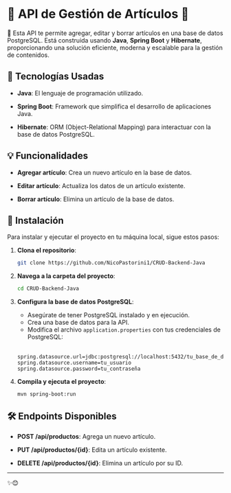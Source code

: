 # 🌟 API de Gestión de Artículos 🌟

🎉 Esta API te permite agregar, editar y borrar artículos en una base de datos PostgreSQL. Está construida usando **Java**, **Spring Boot** y **Hibernate**, proporcionando una solución eficiente, moderna y escalable para la gestión de contenidos.

## 🚀 Tecnologías Usadas

- **Java**: El lenguaje de programación utilizado.

- **Spring Boot**: Framework que simplifica el desarrollo de aplicaciones Java.

- **Hibernate**: ORM (Object-Relational Mapping) para interactuar con la base de datos PostgreSQL.

## 💡 Funcionalidades

- **Agregar artículo**: Crea un nuevo artículo en la base de datos.

- **Editar artículo**: Actualiza los datos de un artículo existente.

- **Borrar artículo**: Elimina un artículo de la base de datos.

## 🔧 Instalación

Para instalar y ejecutar el proyecto en tu máquina local, sigue estos pasos:

1. **Clona el repositorio**:

    ```bash
    git clone https://github.com/NicoPastorini1/CRUD-Backend-Java
    ```

2. **Navega a la carpeta del proyecto**:

    ```bash
    cd CRUD-Backend-Java
    ```

3. **Configura la base de datos PostgreSQL**:

    - Asegúrate de tener PostgreSQL instalado y en ejecución.
    - Crea una base de datos para la API.
    - Modifica el archivo `application.properties` con tus credenciales de PostgreSQL: <br>
    <br>
    
    ```properties
    spring.datasource.url=jdbc:postgresql://localhost:5432/tu_base_de_datos
    spring.datasource.username=tu_usuario
    spring.datasource.password=tu_contraseña
    ```

4. **Compila y ejecuta el proyecto**:

    ```bash
    mvn spring-boot:run
    ```

## 🛠️ Endpoints Disponibles

- **POST /api/productos**: Agrega un nuevo artículo.

- **PUT /api/productos/{id}**: Edita un artículo existente.

- **DELETE /api/productos/{id}**: Elimina un artículo por su ID.


---
✨😊
